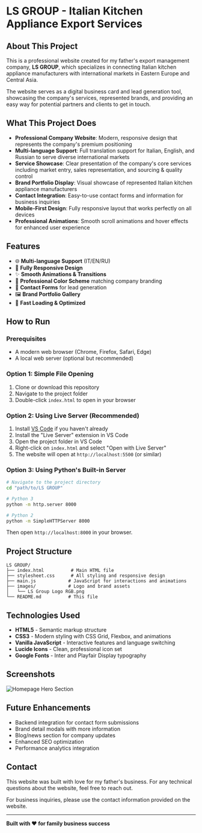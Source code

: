 # LS GROUP - Italian Kitchen Appliance Export Services

## About This Project

This is a professional website created for my father's export management company, **LS GROUP**, which specializes in connecting Italian kitchen appliance manufacturers with international markets in Eastern Europe and Central Asia.

The website serves as a digital business card and lead generation tool, showcasing the company's services, represented brands, and providing an easy way for potential partners and clients to get in touch.

## What This Project Does

- **Professional Company Website**: Modern, responsive design that represents the company's premium positioning
- **Multi-language Support**: Full translation support for Italian, English, and Russian to serve diverse international markets
- **Service Showcase**: Clear presentation of the company's core services including market entry, sales representation, and sourcing & quality control
- **Brand Portfolio Display**: Visual showcase of represented Italian kitchen appliance manufacturers
- **Contact Integration**: Easy-to-use contact forms and information for business inquiries
- **Mobile-First Design**: Fully responsive layout that works perfectly on all devices
- **Professional Animations**: Smooth scroll animations and hover effects for enhanced user experience

## Features

- 🌐 **Multi-language Support** (IT/EN/RU)
- 📱 **Fully Responsive Design**
- ✨ **Smooth Animations & Transitions**
- 🎨 **Professional Color Scheme** matching company branding
- 📧 **Contact Forms** for lead generation
- 🖼️ **Brand Portfolio Gallery**
- 🚀 **Fast Loading & Optimized**

## How to Run

### Prerequisites
- A modern web browser (Chrome, Firefox, Safari, Edge)
- A local web server (optional but recommended)

### Option 1: Simple File Opening
1. Clone or download this repository
2. Navigate to the project folder
3. Double-click `index.html` to open in your browser

### Option 2: Using Live Server (Recommended)
1. Install [VS Code](https://code.visualstudio.com/) if you haven't already
2. Install the "Live Server" extension in VS Code
3. Open the project folder in VS Code
4. Right-click on `index.html` and select "Open with Live Server"
5. The website will open at `http://localhost:5500` (or similar)

### Option 3: Using Python's Built-in Server
```bash
# Navigate to the project directory
cd "path/to/LS GROUP"

# Python 3
python -m http.server 8000

# Python 2
python -m SimpleHTTPServer 8000
```
Then open `http://localhost:8000` in your browser.

## Project Structure

```
LS GROUP/
├── index.html          # Main HTML file
├── stylesheet.css      # All styling and responsive design
├── main.js            # JavaScript for interactions and animations
├── images/            # Logo and brand assets
│   └── LS Group Logo RGB.png
└── README.md          # This file
```

## Technologies Used

- **HTML5** - Semantic markup structure
- **CSS3** - Modern styling with CSS Grid, Flexbox, and animations
- **Vanilla JavaScript** - Interactive features and language switching
- **Lucide Icons** - Clean, professional icon set
- **Google Fonts** - Inter and Playfair Display typography

## Screenshots

<!-- Add screenshots here when available -->
![Homepage Hero Section](https://hc-cdn.hel1.your-objectstorage.com/s/v3/87b36b499595bffee4c670756c07f36fa487abdf_site.png)


## Future Enhancements

- Backend integration for contact form submissions
- Brand detail modals with more information
- Blog/news section for company updates
- Enhanced SEO optimization
- Performance analytics integration

## Contact

This website was built with love for my father's business. For any technical questions about the website, feel free to reach out.

For business inquiries, please use the contact information provided on the website.

---

**Built with ❤️ for family business success**
